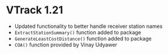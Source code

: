 # VTrack 1.21

* Updated functionality to better handle receiver station names
* `ExtractStationSummary()` function added to package
* `GenerateLeastCostDistance()` function added to package
* `COA()` function provided by Vinay Udyawer
  

